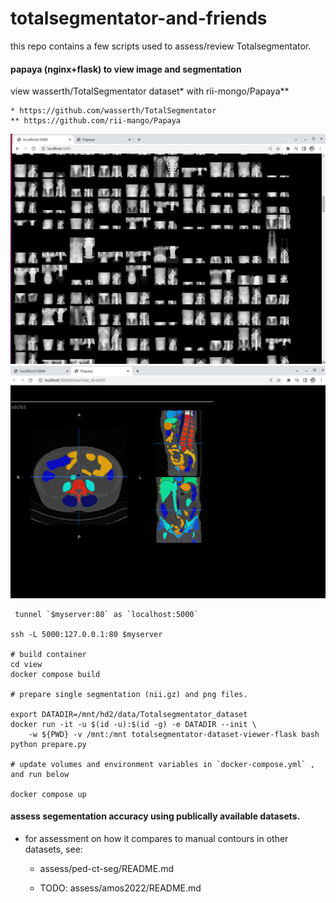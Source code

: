 # totalsegmentator-and-friends


this repo contains a few scripts used to assess/review Totalsegmentator.


#### papaya (nginx+flask) to view image and segmentation

view wasserth/TotalSegmentator dataset* with rii-mongo/Papaya**
```
* https://github.com/wasserth/TotalSegmentator
** https://github.com/rii-mango/Papaya
```
![overview](static/home.png "overview")
![view per scan with papaya](static/case.png "view per scan with papaya")

```
 tunnel `$myserver:80` as `localhost:5000`

ssh -L 5000:127.0.0.1:80 $myserver

# build container
cd view
docker compose build

# prepare single segmentation (nii.gz) and png files.

export DATADIR=/mnt/hd2/data/Totalsegmentator_dataset
docker run -it -u $(id -u):$(id -g) -e DATADIR --init \
    -w ${PWD} -v /mnt:/mnt totalsegmentator-dataset-viewer-flask bash
python prepare.py

# update volumes and environment variables in `docker-compose.yml` , and run below

docker compose up

```

#### assess segementation accuracy using publically available datasets.


+ for assessment on how it compares to manual contours in other datasets, see:

    + assess/ped-ct-seg/README.md

    + TODO: assess/amos2022/README.md


